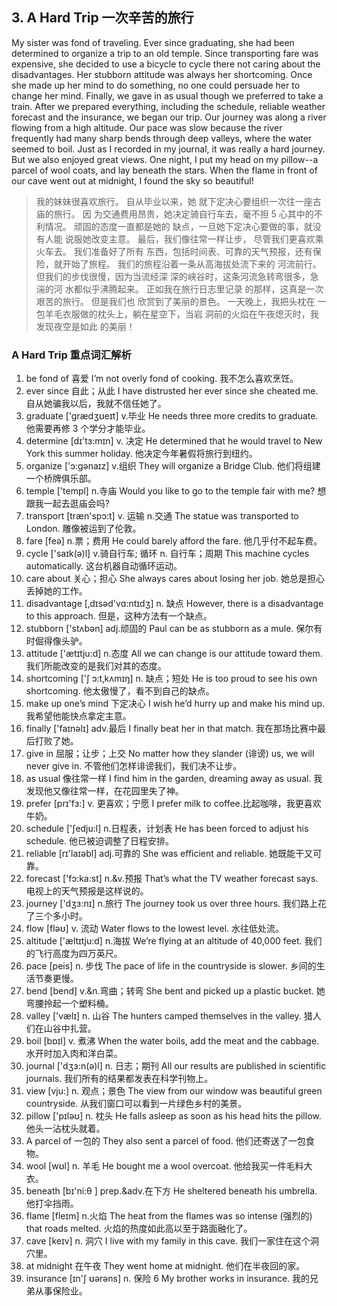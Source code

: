 ## 3. A Hard Trip 一次辛苦的旅行

My sister was fond of traveling. Ever since graduating, she had been determined to organize a trip to an old temple. Since transporting fare was expensive, she decided to use a bicycle to cycle there not caring about the disadvantages. Her stubborn attitude was always her shortcoming. Once she made up her mind to do something, no one could persuade her to change her mind. Finally, we gave in as usual though we preferred to take a train. After we prepared everything, including the schedule, reliable weather forecast and the insurance, we began our trip. Our journey was along a river flowing from a high altitude. Our pace was slow because the river frequently had many sharp bends through deep valleys, where the water seemed to boil. Just as I recorded in my journal, it was really a hard journey. But we also enjoyed great views. One night, I put my head on my pillow--a parcel of wool coats, and lay beneath the stars. When the flame in front of our cave went out at midnight, I found the sky so beautiful!

> 我的妹妹很喜欢旅行。
> 自从毕业以来，她 就下定决心要组织一次往一座古庙的旅行。
> 因 为交通费用昂贵，她决定骑自行车去，毫不担 5 心其中的不利情况。
> 顽固的态度一直都是她的 缺点，一旦她下定决心要做的事，就没有人能 说服她改变主意。
> 最后，我们像往常一样让步， 尽管我们更喜欢乘火车去。
> 我们准备好了所有 东西，包括时间表、可靠的天气预报，还有保 险，就开始了旅程。
> 我们的旅程沿着一条从高海拔处流下来的 河流前行。
> 但我们的步伐很慢，因为当流经深 深的峡谷时，这条河流急转弯很多，急湍的河 水都似乎沸腾起来。
> 正如我在旅行日志里记录 的那样，这真是一次艰苦的旅行。
> 但是我们也 欣赏到了美丽的景色。
> 一天晚上，我把头枕在 一包羊毛衣服做的枕头上，躺在星空下，当岩 洞前的火焰在午夜熄灭时，我发现夜空是如此 的美丽！

### A Hard Trip 重点词汇解析

1. be fond of 喜爱 I’m not overly fond of cooking. 我不怎么喜欢烹饪。
2. ever since 自此；从此 I have distrusted her ever since she cheated me. 自从她骗我以后，我就不信任她了。
3. graduate ['grædʒʊeɪt] v.毕业 He needs three more credits to graduate. 他需要再修 3 个学分才能毕业。
4. determine [dɪ'tɜ:mɪn] v. 决定 He determined that he would travel to New York this summer holiday. 他决定今年暑假将旅行到纽约。
5. organize ['ɔ:gənaɪz] v.组织 They will organize a Bridge Club. 他们将组建一个桥牌俱乐部。
6. temple ['templ] n.寺庙 Would you like to go to the temple fair with me? 想跟我一起去逛庙会吗?
7. transport [træn'spɔ:t] v. 运输 n.交通 The statue was transported to London. 雕像被运到了伦敦。
8. fare [feə] n.票；费用 He could barely afford the fare. 他几乎付不起车费。
9. cycle ['saɪk(ə)l] v.骑自行车; 循环 n. 自行车；周期 This machine cycles automatically. 这台机器自动循环运动。
10. care about 关心；担心 She always cares about losing her job. 她总是担心丢掉她的工作。
11. disadvantage [‚dɪsəd'vɑ:ntɪdʒ] n. 缺点 However, there is a disadvantage to this approach. 但是，这种方法有一个缺点。
12. stubborn ['stʌbən] adj.顽固的 Paul can be as stubborn as a mule. 保尔有时倔得像头驴。
13. attitude ['ætɪtju:d] n.态度 All we can change is our attitude toward them. 我们所能改变的是我们对其的态度。
14. shortcoming ['ʃ ɔ:t‚kʌmɪŋ] n. 缺点；短处 He is too proud to see his own shortcoming. 他太傲慢了，看不到自己的缺点。
15. make up one’s mind 下定决心 I wish he’d hurry up and make his mind up. 我希望他能快点拿定主意。
16. finally ['faɪnəlɪ] adv.最后 I finally beat her in that match. 我在那场比赛中最后打败了她。
17. give in 屈服；让步；上交 No matter how they slander (诽谤) us, we will never give in. 不管他们怎样诽谤我们，我们决不让步。
18. as usual 像往常一样 I find him in the garden, dreaming away as usual. 我发现他又像往常一样，在花园里失了神。
19. prefer [prɪ'fɜ:] v. 更喜欢；宁愿 I prefer milk to coffee.比起咖啡，我更喜欢牛奶。
20. schedule ['ʃedju:l] n.日程表，计划表 He has been forced to adjust his schedule. 他已被迫调整了日程安排。
21. reliable [rɪ'laɪəbl] adj.可靠的 She was efficient and reliable. 她既能干又可靠。
22. forecast ['fɔ:ka:st] n.&v.预报 That’s what the TV weather forecast says. 电视上的天气预报是这样说的。
23. journey ['dʒɜ:nɪ] n.旅行 The journey took us over three hours. 我们路上花了三个多小时。
24. flow [fləʊ] v. 流动 Water flows to the lowest level. 水往低处流。
25. altitude ['æltɪtju:d] n.海拔 We’re flying at an altitude of 40,000 feet. 我们的飞行高度为四万英尺。
26. pace [peis] n. 步伐 The pace of life in the countryside is slower. 乡间的生活节奏更慢。
27. bend [bend] v.&n.弯曲；转弯 She bent and picked up a plastic bucket. 她弯腰拎起一个塑料桶。
28. valley ['vælɪ] n. 山谷 The hunters camped themselves in the valley. 猎人们在山谷中扎营。
29. boil [bɒɪl] v. 煮沸 When the water boils, add the meat and the cabbage. 水开时加入肉和洋白菜。
30. journal ['dʒɜ:n(ə)l] n. 日志；期刊 All our results are published in scientific journals. 我们所有的结果都发表在科学刊物上。
31. view [vju:] n. 观点；景色 The view from our window was beautiful green countryside. 从我们窗口可以看到一片绿色乡村的美景。
32. pillow ['pɪləʊ] n. 枕头 He falls asleep as soon as his head hits the pillow. 他头一沾枕头就着。
33. A parcel of 一包的 They also sent a parcel of food. 他们还寄送了一包食物。
34. wool [wʊl] n. 羊毛 He bought me a wool overcoat. 他给我买一件毛料大衣。
35. beneath [bɪ'ni:θ ] prep.&adv.在下方 He sheltered beneath his umbrella. 他打伞挡雨。
36. flame [fleɪm] n.火焰 The heat from the flames was so intense (强烈的) that roads melted. 火焰的热度如此高以至于路面融化了。
37. cave [keɪv] n. 洞穴 I live with my family in this cave. 我们一家住在这个洞穴里。
38. at midnight 在午夜 They went home at midnight. 他们在半夜回的家。
39. insurance [ɪn'ʃ ʊərəns] n. 保险 6 My brother works in insurance. 我的兄弟从事保险业。
